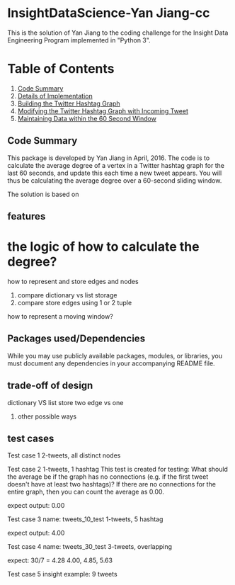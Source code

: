 # InsightDataScience-Yan Jiang-cc

This is the solution of Yan Jiang to the coding challenge for the Insight Data Engineering Program implemented in "Python 3".

# Table of Contents
1. [Code Summary](README.md#code-summary)
2. [Details of Implementation](README.md#details-of-implementation)
3. [Building the Twitter Hashtag Graph](README.md#building-the-twitter-hashtag-graph)
4. [Modifying the Twitter Hashtag Graph with Incoming Tweet](README.md#modifying-the-twitter-hashtag-graph-with-incoming-tweet)
5. [Maintaining Data within the 60 Second Window](README.md#maintaining-data-within-the-60-second-window)


## Code Summary
This package is developed by Yan Jiang in April, 2016. 
The code is to calculate the average degree of a vertex in a Twitter hashtag graph for the last 60 seconds, and update this each time a new tweet appears. You will thus be calculating the average degree over a 60-second sliding window.

The solution is based on

## features 
# the logic of how to calculate the degree?

how to represent and store edges and nodes
1. compare dictionary vs list storage
2. compare store edges using 1 or 2 tuple

how to represent a moving window?



## Packages used/Dependencies
While you may use publicly available packages, 
modules, or libraries, you must document any dependencies in your accompanying README file.



## trade-off of design
dictionary VS list
store two edge vs one

1. other possible ways

## test cases
 
Test case 1
2-tweets, all distinct nodes


Test case 2
1-tweets, 1 hashtag
This test is created for testing:
What should the average be if the graph has no connections 
(e.g. if the first tweet doesn't have at least two hashtags)?
If there are no connections for the entire graph, then you can count the average as 0.00.

expect output: 0.00

Test case 3
name: tweets_10_test
1-tweets, 5 hashtag 

expect output: 4.00

Test case 4
name: tweets_30_test
3-tweets, overlapping

expect: 30/7 = 4.28
4.00, 4.85, 5.63


Test case 5
insight example: 9 tweets
